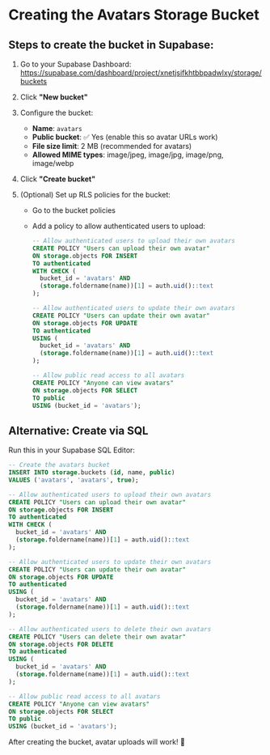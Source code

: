 # Creating the Avatars Storage Bucket

## Steps to create the bucket in Supabase:

1. Go to your Supabase Dashboard: https://supabase.com/dashboard/project/xnetjsifkhtbbpadwlxy/storage/buckets

2. Click **"New bucket"**

3. Configure the bucket:

   - **Name**: `avatars`
   - **Public bucket**: ✅ Yes (enable this so avatar URLs work)
   - **File size limit**: 2 MB (recommended for avatars)
   - **Allowed MIME types**: image/jpeg, image/jpg, image/png, image/webp

4. Click **"Create bucket"**

5. (Optional) Set up RLS policies for the bucket:

   - Go to the bucket policies
   - Add a policy to allow authenticated users to upload:

     ```sql
     -- Allow authenticated users to upload their own avatars
     CREATE POLICY "Users can upload their own avatar"
     ON storage.objects FOR INSERT
     TO authenticated
     WITH CHECK (
       bucket_id = 'avatars' AND
       (storage.foldername(name))[1] = auth.uid()::text
     );

     -- Allow authenticated users to update their own avatars
     CREATE POLICY "Users can update their own avatar"
     ON storage.objects FOR UPDATE
     TO authenticated
     USING (
       bucket_id = 'avatars' AND
       (storage.foldername(name))[1] = auth.uid()::text
     );

     -- Allow public read access to all avatars
     CREATE POLICY "Anyone can view avatars"
     ON storage.objects FOR SELECT
     TO public
     USING (bucket_id = 'avatars');
     ```

## Alternative: Create via SQL

Run this in your Supabase SQL Editor:

```sql
-- Create the avatars bucket
INSERT INTO storage.buckets (id, name, public)
VALUES ('avatars', 'avatars', true);

-- Allow authenticated users to upload their own avatars
CREATE POLICY "Users can upload their own avatar"
ON storage.objects FOR INSERT
TO authenticated
WITH CHECK (
  bucket_id = 'avatars' AND
  (storage.foldername(name))[1] = auth.uid()::text
);

-- Allow authenticated users to update their own avatars
CREATE POLICY "Users can update their own avatar"
ON storage.objects FOR UPDATE
TO authenticated
USING (
  bucket_id = 'avatars' AND
  (storage.foldername(name))[1] = auth.uid()::text
);

-- Allow authenticated users to delete their own avatars
CREATE POLICY "Users can delete their own avatar"
ON storage.objects FOR DELETE
TO authenticated
USING (
  bucket_id = 'avatars' AND
  (storage.foldername(name))[1] = auth.uid()::text
);

-- Allow public read access to all avatars
CREATE POLICY "Anyone can view avatars"
ON storage.objects FOR SELECT
TO public
USING (bucket_id = 'avatars');
```

After creating the bucket, avatar uploads will work! 🎉
